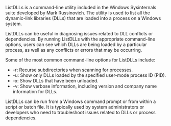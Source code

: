 ListDLLs is a command-line utility included in the Windows Sysinternals suite developed by Mark Russinovich. The utility is used to list all the dynamic-link libraries (DLLs) that are loaded into a process on a Windows system.

ListDLLs can be useful in diagnosing issues related to DLL conflicts or dependencies. By running ListDLLs with the appropriate command-line options, users can see which DLLs are being loaded by a particular process, as well as any conflicts or errors that may be occurring.

Some of the most common command-line options for ListDLLs include:

-   -r: Recurse subdirectories when scanning for processes.
-   -u: Show only DLLs loaded by the specified user-mode process ID (PID).
-   -x: Show DLLs that have been unloaded.
-   -v: Show verbose information, including version and company name information for DLLs.

ListDLLs can be run from a Windows command prompt or from within a script or batch file. It is typically used by system administrators or developers who need to troubleshoot issues related to DLLs or process dependencies.